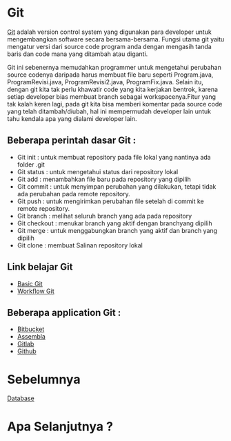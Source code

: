 # Git
[Git](https://git-scm.com/doc) adalah version control system yang digunakan para developer untuk mengembangkan software secara bersama-bersama. Fungsi utama git yaitu mengatur versi dari source code program anda dengan mengasih tanda baris dan code mana yang ditambah atau diganti.

Git ini sebenernya memudahkan programmer untuk mengetahui perubahan source codenya daripada harus membuat file baru seperti Program.java, ProgramRevisi.java,  ProgramRevisi2.java, ProgramFix.java. Selain itu, dengan git kita tak perlu khawatir code yang kita kerjakan bentrok, karena setiap developer bias membuat branch sebagai workspacenya.Fitur yang tak kalah keren lagi, pada git kita bisa memberi komentar pada source code yang telah ditambah/diubah, hal ini mempermudah developer lain untuk tahu  kendala apa yang dialami developer lain.

## Beberapa perintah dasar Git :
* Git init : untuk membuat repository pada file lokal yang nantinya ada folder .git
* Git status : untuk mengetahui status dari repository lokal
* Git add : menambahkan file baru pada repository yang dipilih
* Git commit : untuk menyimpan perubahan yang dilakukan, tetapi tidak ada perubahan pada remote repository.
* Git push : untuk mengirimkan perubahan file setelah di commit ke remote repository.
* Git branch : melihat seluruh branch yang ada pada repository
* Git checkout : menukar branch yang aktif dengan branchyang dipilih
* Git merge : untuk menggabungkan branch yang aktif dan branch yang dipilih
* Git clone : membuat Salinan repository lokal

## Link belajar Git
* [Basic Git](https://www.atlassian.com/git)
* [Workflow Git](https://medium.com/quick-code/top-tutorials-to-learn-git-for-beginners-622289ffdfe5)

## Beberapa application Git :
* [Bitbucket](https://bitbucket.org)
* [Assembla](https://www.assembla.com/home)
* [Gitlab](https://about.gitlab.com)
* [Github](https://github.com)

# Sebelumnya
[Database](https://github.com/triabagus/roadmap-backend/tree/master/6.%20Database)
# Apa Selanjutnya ?